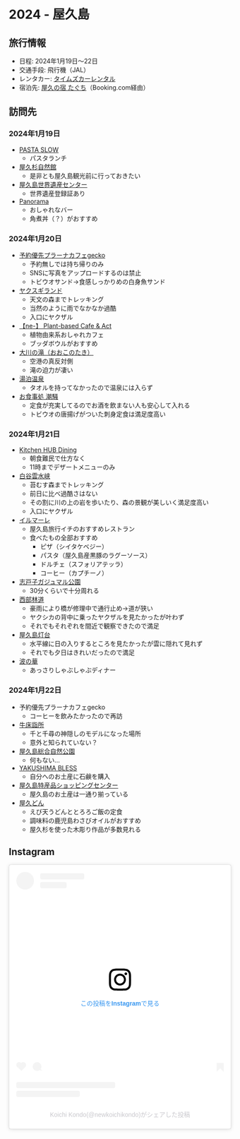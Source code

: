 # 2024 - 屋久島
## 旅行情報
- 日程: 2024年1月19日〜22日
- 交通手段: 飛行機（JAL）
- レンタカー: [タイムズカーレンタル](https://rental.timescar.jp/kagoshima/shop/4611/)
- 宿泊先: [屋久の宿 たぐち](http://yakushima-taguchi.jp/)（Booking.com経由）

## 訪問先
### 2024年1月19日
- [PASTA SLOW](https://maps.app.goo.gl/qSfAsmoSbtNahYQg9)
	- パスタランチ
- [屋久杉自然館](https://maps.app.goo.gl/HEQiztFpj8AeiXBg9)
	- 是非とも屋久島観光前に行っておきたい
- [屋久島世界遺産センター](https://maps.app.goo.gl/uP8KZWJ4QrUPq3QeA)
	- 世界遺産登録証あり
- [Panorama](https://maps.app.goo.gl/EnFr5Pr47YEpAC5o9)
	- おしゃれなバー
	- 角煮丼（？）がおすすめ
### 2024年1月20日
- [予約優先プラーナカフェgecko](https://maps.app.goo.gl/MvonEXpCthRF8uhb9)
	- 予約無しでは持ち帰りのみ
	- SNSに写真をアップロードするのは禁止
	- トビウオサンド→食感しっかりめの白身魚サンド
- [ヤクスギランド](https://maps.app.goo.gl/JXL6D186V36jLRiWA)
	- 天文の森までトレッキング
	- 当然のように雨でなかなか過酷
	- 入口にヤクザル
- [【ne-】 Plant-based Cafe & Act](https://maps.app.goo.gl/jewHgyfc7n7Spq2E6)
	- 植物由来系おしゃれカフェ
	- ブッダボウルがおすすめ
- [大川の滝（おおこのたき）](https://maps.app.goo.gl/wzDvGETS8YYYxphK6)
	- 空港の真反対側
	- 滝の迫力が凄い
- [湯泊温泉](https://maps.app.goo.gl/bPGmcdmKXHkgxdQB6)
	- タオルを持ってなかったので温泉には入らず
- [お食事処 潮騒](https://maps.app.goo.gl/zLLTJ6z6LhyZ3AyN9)
	- 定食が充実してるのでお酒を飲まない人も安心して入れる
	- トビウオの唐揚げがついた刺身定食は満足度高い
### 2024年1月21日
- [Kitchen HUB Dining](https://maps.app.goo.gl/vuoaTQvFPRt1PjCo9)
	- 朝食難民で仕方なく
	- 11時までデザートメニューのみ
- [白谷雲水峡](https://maps.app.goo.gl/R99TzGykWjA8veAA7)
	- 苔むす森までトレッキング
	- 前日に比べ過酷さはない
	- その割に川の上の岩を歩いたり、森の景観が美しいく満足度高い
	- 入口にヤクザル
- [イルマーレ](https://maps.app.goo.gl/hFZpLLpm3kVYEPxS7)
	- 屋久島旅行イチのおすすめレストラン
	- 食べたもの全部おすすめ
		- ピザ（シイタケベジー）
		- パスタ（屋久島産黒豚のラグーソース）
		- ドルチェ（スフォリアテッラ）
		- コーヒー（カプチーノ）
- [志戸子ガジュマル公園](https://maps.app.goo.gl/146ydC3zZ4vzKzVHA)
	- 30分くらいで十分周れる
- [西部林道](https://maps.app.goo.gl/bShCJGy5m7TNrR8H6)
	- 豪雨により橋が修理中で通行止め→道が狭い
	- ヤクシカの背中に乗ったヤクザルを見たかったが叶わず
	- それでもそれぞれを間近で観察できたので満足
- [屋久島灯台](https://maps.app.goo.gl/mSd98GXbaxy81v6i9)
	- 水平線に日の入りするところを見たかったが雲に隠れて見れず
	- それでも夕日はきれいだったので満足
- [波の華](https://maps.app.goo.gl/jWTvsBTyvwuuLNEq7)
	- あっさりしゃぶしゃぶディナー
### 2024年1月22日
- 予約優先プラーナカフェgecko
	- コーヒーを飲みたかったので再訪
- [牛床詣所](https://maps.app.goo.gl/Tk6fBpeFyTuVZVL37)
	- 千と千尋の神隠しのモデルになった場所
	- 意外と知られていない？
- [屋久島総合自然公園](https://maps.app.goo.gl/dfYgGjRidEwfGe7h7)
	- 何もない…
- [YAKUSHIMA BLESS](https://maps.app.goo.gl/yBNnabGYkAtJaofG8)
	- 自分へのお土産に石鹸を購入
- [屋久島特産品ショッピングセンター](https://maps.app.goo.gl/jmaYQbBtMY1JGpwcA)
	- 屋久島のお土産は一通り揃っている
- [屋久どん](https://maps.app.goo.gl/DvX39wtqv18hPtsJ6)
	- えび天うどんととろろご飯の定食
	- 調味料の鹿児島わさびオイルがおすすめ
	- 屋久杉を使った木彫り作品が多数見れる

## Instagram
<blockquote class="instagram-media" data-instgrm-permalink="https://www.instagram.com/p/C2ZxRWPSBvB/?utm_source=ig_embed&amp;utm_campaign=loading" data-instgrm-version="14" style=" background:#FFF; border:0; border-radius:3px; box-shadow:0 0 1px 0 rgba(0,0,0,0.5),0 1px 10px 0 rgba(0,0,0,0.15); margin: 1px; max-width:540px; min-width:326px; padding:0; width:99.375%; width:-webkit-calc(100% - 2px); width:calc(100% - 2px);"><div style="padding:16px;"> <a href="https://www.instagram.com/p/C2ZxRWPSBvB/?utm_source=ig_embed&amp;utm_campaign=loading" style=" background:#FFFFFF; line-height:0; padding:0 0; text-align:center; text-decoration:none; width:100%;" target="_blank"> <div style=" display: flex; flex-direction: row; align-items: center;"> <div style="background-color: #F4F4F4; border-radius: 50%; flex-grow: 0; height: 40px; margin-right: 14px; width: 40px;"></div> <div style="display: flex; flex-direction: column; flex-grow: 1; justify-content: center;"> <div style=" background-color: #F4F4F4; border-radius: 4px; flex-grow: 0; height: 14px; margin-bottom: 6px; width: 100px;"></div> <div style=" background-color: #F4F4F4; border-radius: 4px; flex-grow: 0; height: 14px; width: 60px;"></div></div></div><div style="padding: 19% 0;"></div> <div style="display:block; height:50px; margin:0 auto 12px; width:50px;"><svg width="50px" height="50px" viewBox="0 0 60 60" version="1.1" xmlns="https://www.w3.org/2000/svg" xmlns:xlink="https://www.w3.org/1999/xlink"><g stroke="none" stroke-width="1" fill="none" fill-rule="evenodd"><g transform="translate(-511.000000, -20.000000)" fill="#000000"><g><path d="M556.869,30.41 C554.814,30.41 553.148,32.076 553.148,34.131 C553.148,36.186 554.814,37.852 556.869,37.852 C558.924,37.852 560.59,36.186 560.59,34.131 C560.59,32.076 558.924,30.41 556.869,30.41 M541,60.657 C535.114,60.657 530.342,55.887 530.342,50 C530.342,44.114 535.114,39.342 541,39.342 C546.887,39.342 551.658,44.114 551.658,50 C551.658,55.887 546.887,60.657 541,60.657 M541,33.886 C532.1,33.886 524.886,41.1 524.886,50 C524.886,58.899 532.1,66.113 541,66.113 C549.9,66.113 557.115,58.899 557.115,50 C557.115,41.1 549.9,33.886 541,33.886 M565.378,62.101 C565.244,65.022 564.756,66.606 564.346,67.663 C563.803,69.06 563.154,70.057 562.106,71.106 C561.058,72.155 560.06,72.803 558.662,73.347 C557.607,73.757 556.021,74.244 553.102,74.378 C549.944,74.521 548.997,74.552 541,74.552 C533.003,74.552 532.056,74.521 528.898,74.378 C525.979,74.244 524.393,73.757 523.338,73.347 C521.94,72.803 520.942,72.155 519.894,71.106 C518.846,70.057 518.197,69.06 517.654,67.663 C517.244,66.606 516.755,65.022 516.623,62.101 C516.479,58.943 516.448,57.996 516.448,50 C516.448,42.003 516.479,41.056 516.623,37.899 C516.755,34.978 517.244,33.391 517.654,32.338 C518.197,30.938 518.846,29.942 519.894,28.894 C520.942,27.846 521.94,27.196 523.338,26.654 C524.393,26.244 525.979,25.756 528.898,25.623 C532.057,25.479 533.004,25.448 541,25.448 C548.997,25.448 549.943,25.479 553.102,25.623 C556.021,25.756 557.607,26.244 558.662,26.654 C560.06,27.196 561.058,27.846 562.106,28.894 C563.154,29.942 563.803,30.938 564.346,32.338 C564.756,33.391 565.244,34.978 565.378,37.899 C565.522,41.056 565.552,42.003 565.552,50 C565.552,57.996 565.522,58.943 565.378,62.101 M570.82,37.631 C570.674,34.438 570.167,32.258 569.425,30.349 C568.659,28.377 567.633,26.702 565.965,25.035 C564.297,23.368 562.623,22.342 560.652,21.575 C558.743,20.834 556.562,20.326 553.369,20.18 C550.169,20.033 549.148,20 541,20 C532.853,20 531.831,20.033 528.631,20.18 C525.438,20.326 523.257,20.834 521.349,21.575 C519.376,22.342 517.703,23.368 516.035,25.035 C514.368,26.702 513.342,28.377 512.574,30.349 C511.834,32.258 511.326,34.438 511.181,37.631 C511.035,40.831 511,41.851 511,50 C511,58.147 511.035,59.17 511.181,62.369 C511.326,65.562 511.834,67.743 512.574,69.651 C513.342,71.625 514.368,73.296 516.035,74.965 C517.703,76.634 519.376,77.658 521.349,78.425 C523.257,79.167 525.438,79.673 528.631,79.82 C531.831,79.965 532.853,80.001 541,80.001 C549.148,80.001 550.169,79.965 553.369,79.82 C556.562,79.673 558.743,79.167 560.652,78.425 C562.623,77.658 564.297,76.634 565.965,74.965 C567.633,73.296 568.659,71.625 569.425,69.651 C570.167,67.743 570.674,65.562 570.82,62.369 C570.966,59.17 571,58.147 571,50 C571,41.851 570.966,40.831 570.82,37.631"></path></g></g></g></svg></div><div style="padding-top: 8px;"> <div style=" color:#3897f0; font-family:Arial,sans-serif; font-size:14px; font-style:normal; font-weight:550; line-height:18px;">この投稿をInstagramで見る</div></div><div style="padding: 12.5% 0;"></div> <div style="display: flex; flex-direction: row; margin-bottom: 14px; align-items: center;"><div> <div style="background-color: #F4F4F4; border-radius: 50%; height: 12.5px; width: 12.5px; transform: translateX(0px) translateY(7px);"></div> <div style="background-color: #F4F4F4; height: 12.5px; transform: rotate(-45deg) translateX(3px) translateY(1px); width: 12.5px; flex-grow: 0; margin-right: 14px; margin-left: 2px;"></div> <div style="background-color: #F4F4F4; border-radius: 50%; height: 12.5px; width: 12.5px; transform: translateX(9px) translateY(-18px);"></div></div><div style="margin-left: 8px;"> <div style=" background-color: #F4F4F4; border-radius: 50%; flex-grow: 0; height: 20px; width: 20px;"></div> <div style=" width: 0; height: 0; border-top: 2px solid transparent; border-left: 6px solid #f4f4f4; border-bottom: 2px solid transparent; transform: translateX(16px) translateY(-4px) rotate(30deg)"></div></div><div style="margin-left: auto;"> <div style=" width: 0px; border-top: 8px solid #F4F4F4; border-right: 8px solid transparent; transform: translateY(16px);"></div> <div style=" background-color: #F4F4F4; flex-grow: 0; height: 12px; width: 16px; transform: translateY(-4px);"></div> <div style=" width: 0; height: 0; border-top: 8px solid #F4F4F4; border-left: 8px solid transparent; transform: translateY(-4px) translateX(8px);"></div></div></div> <div style="display: flex; flex-direction: column; flex-grow: 1; justify-content: center; margin-bottom: 24px;"> <div style=" background-color: #F4F4F4; border-radius: 4px; flex-grow: 0; height: 14px; margin-bottom: 6px; width: 224px;"></div> <div style=" background-color: #F4F4F4; border-radius: 4px; flex-grow: 0; height: 14px; width: 144px;"></div></div></a><p style=" color:#c9c8cd; font-family:Arial,sans-serif; font-size:14px; line-height:17px; margin-bottom:0; margin-top:8px; overflow:hidden; padding:8px 0 7px; text-align:center; text-overflow:ellipsis; white-space:nowrap;"><a href="https://www.instagram.com/p/C2ZxRWPSBvB/?utm_source=ig_embed&amp;utm_campaign=loading" style=" color:#c9c8cd; font-family:Arial,sans-serif; font-size:14px; font-style:normal; font-weight:normal; line-height:17px; text-decoration:none;" target="_blank">Koichi Kondo(@newkoichikondo)がシェアした投稿</a></p></div></blockquote> <script async src="//www.instagram.com/embed.js"></script>